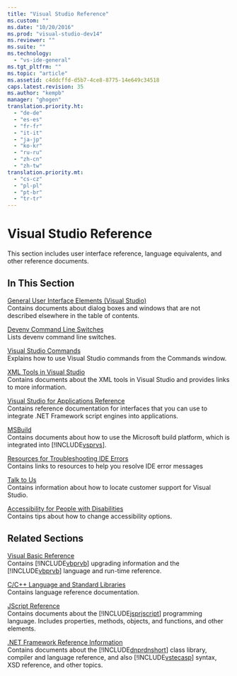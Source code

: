 ```yaml
---
title: "Visual Studio Reference"
ms.custom: ""
ms.date: "10/20/2016"
ms.prod: "visual-studio-dev14"
ms.reviewer: ""
ms.suite: ""
ms.technology: 
  - "vs-ide-general"
ms.tgt_pltfrm: ""
ms.topic: "article"
ms.assetid: c4ddcffd-d5b7-4ce8-8775-14e649c34518
caps.latest.revision: 35
ms.author: "kempb"
manager: "ghogen"
translation.priority.ht: 
  - "de-de"
  - "es-es"
  - "fr-fr"
  - "it-it"
  - "ja-jp"
  - "ko-kr"
  - "ru-ru"
  - "zh-cn"
  - "zh-tw"
translation.priority.mt: 
  - "cs-cz"
  - "pl-pl"
  - "pt-br"
  - "tr-tr"
---
```

# Visual Studio Reference
This section includes user interface reference, language equivalents, and other reference documents.  
  
## In This Section  
 [General User Interface Elements (Visual Studio)](../ide-reference/general-user-interface-elements--visual-studio-.md)  
 Contains documents about dialog boxes and windows that are not described elsewhere in the table of contents.  
  
 [Devenv Command Line Switches](../ide-reference/devenv-command-line-switches.md)  
 Lists devenv command line switches.  
  
 [Visual Studio Commands](../ide-reference/visual-studio-commands.md)  
 Explains how to use Visual Studio commands from the Commands window.  
  
 [XML Tools in Visual Studio](../xml-tools/xml-tools-in-visual-studio.md)  
 Contains documents about the XML tools in Visual Studio and provides links to more information.  
  
 [Visual Studio for Applications Reference](../ide-reference/visual-studio-for-applications-reference.md)  
 Contains reference documentation for interfaces that you can use to integrate .NET Framework script engines into applications.  
  
 [MSBuild](../msbuild/msbuild1.md)  
 Contains documents about how to use the Microsoft build platform, which is integrated into [!INCLUDE[vsprvs](../code-quality/includes/vsprvs_md.md)].  
  
 [Resources for Troubleshooting IDE Errors](../ide-reference/resources-for-troubleshooting-integrated-development-environment-errors.md)  
 Contains links to resources to help you resolve IDE error messages  
  
 [Talk to Us](../ide/talk-to-us.md)  
 Contains information about how to locate customer support for Visual Studio.  
  
 [Accessibility for People with Disabilities](../ide-reference/accessibility-for-people-with-disabilities.md)  
 Contains tips about how to change accessibility options.  
  
## Related Sections  
 [Visual Basic Reference](../Topic/Reference%20\(Visual%20Basic\).md)  
 Contains [!INCLUDE[vbprvb](../code-quality/includes/vbprvb_md.md)] upgrading information and the [!INCLUDE[vbprvb](../code-quality/includes/vbprvb_md.md)] language and run-time reference.  
  
 [C/C++ Language and Standard Libraries](../Topic/C-C++%20Language%20and%20Standard%20Libraries.md)  
 Contains language reference documentation.  
  
 [JScript Reference](http://msdn.microsoft.com/en-us/2e47f004-963c-4661-b887-a14e4660aadd)  
 Contains documents about the [!INCLUDE[jsprjscript](../debug-interface-access/includes/jsprjscript_md.md)] programming language. Includes properties, methods, objects, and functions, and other elements.  
  
 [.NET Framework Reference Information](../Topic/.NET%20Framework%20Reference%20Information%20\(Visual%20Basic\).md)  
 Contains documents about the [!INCLUDE[dnprdnshort](../code-quality/includes/dnprdnshort_md.md)] class library, compiler and language reference, and also [!INCLUDE[vstecasp](../code-quality/includes/vstecasp_md.md)] syntax, XSD reference, and other topics.